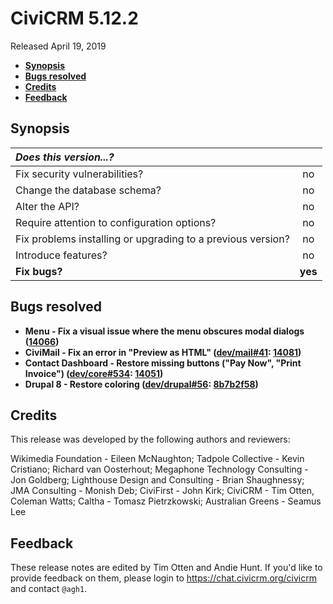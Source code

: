 # CiviCRM 5.12.2

Released April 19, 2019

- **[Synopsis](#synopsis)**
- **[Bugs resolved](#bugs)**
- **[Credits](#credits)**
- **[Feedback](#feedback)**

## <a name="synopsis"></a>Synopsis

| *Does this version...?*                                         |         |
|:--------------------------------------------------------------- |:-------:|
| Fix security vulnerabilities?                                   |   no    |
| Change the database schema?                                     |   no    |
| Alter the API?                                                  |   no    |
| Require attention to configuration options?                     |   no    |
| Fix problems installing or upgrading to a previous version?     |   no    |
| Introduce features?                                             |   no    |
| **Fix bugs?**                                                   | **yes** |

## <a name="bugs"></a>Bugs resolved

- **Menu - Fix a visual issue where the menu obscures modal dialogs ([14066](https://github.com/civicrm/civicrm-core/pull/14066))**
- **CiviMail - Fix an error in "Preview as HTML" ([dev/mail#41](https://lab.civicrm.org/dev/mail/issues/41): [14081](https://github.com/civicrm/civicrm-core/pull/14081))**
- **Contact Dashboard - Restore missing buttons ("Pay Now", "Print Invoice") ([dev/core#534](https://lab.civicrm.org/dev/core/issues/534): [14051](https://github.com/civicrm/civicrm-core/pull/14051))**
- **Drupal 8 - Restore coloring ([dev/drupal#56](https://lab.civicrm.org/dev/drupal/issues/56): [8b7b2f58](https://github.com/civicrm/civicrm-core/commit/8b7b2f58fb441a2ea4780ba5dafc32903282e7aa))**

## <a name="credits"></a>Credits

This release was developed by the following authors and reviewers:

Wikimedia Foundation - Eileen McNaughton; Tadpole Collective - Kevin
Cristiano; Richard van Oosterhout; Megaphone Technology Consulting - Jon
Goldberg; Lighthouse Design and Consulting - Brian Shaughnessy; JMA
Consulting - Monish Deb; CiviFirst - John Kirk; CiviCRM - Tim Otten, Coleman
Watts; Caltha - Tomasz Pietrzkowski; Australian Greens - Seamus Lee

## <a name="feedback"></a>Feedback

These release notes are edited by Tim Otten and Andie Hunt.  If you'd like to
provide feedback on them, please login to https://chat.civicrm.org/civicrm and
contact `@agh1`.
